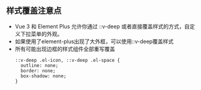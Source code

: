 ## 样式覆盖注意点
- Vue 3 和 Element Plus 允许你通过 ::v-deep 或者直接覆盖样式的方式，自定义下拉菜单的外观。
- 如果使用了element-plus出现了大外框，可以使用::v-deep覆盖样式
- 所有可能出现边框的样式组件全部重写覆盖
    ```
    ::v-deep .el-icon, ::v-deep .el-space {
      outline: none;
      border: none;
      box-shadow: none;
    }
    ```